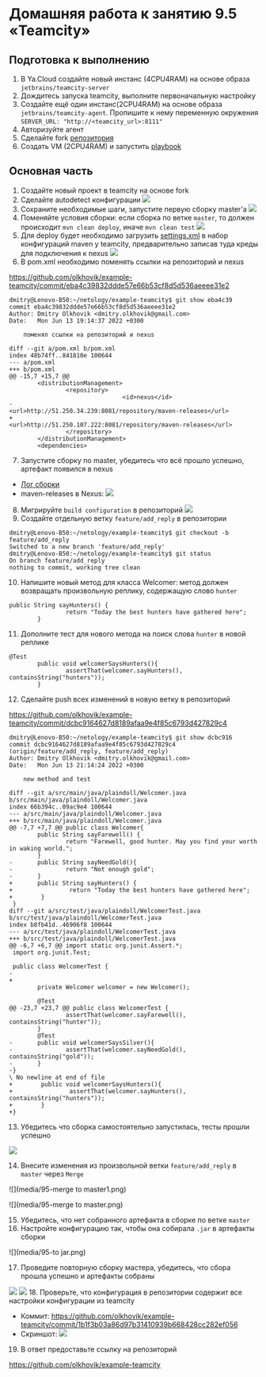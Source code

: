 # Домашняя работа к занятию 9.5 «Teamcity»

## Подготовка к выполнению

1. В Ya.Cloud создайте новый инстанс (4CPU4RAM) на основе образа `jetbrains/teamcity-server`
2. Дождитесь запуска teamcity, выполните первоначальную настройку
3. Создайте ещё один инстанс(2CPU4RAM) на основе образа `jetbrains/teamcity-agent`. Пропишите к нему переменную окружения `SERVER_URL: "http://<teamcity_url>:8111"`
4. Авторизуйте агент
5. Сделайте fork [репозитория](https://github.com/aragastmatb/example-teamcity)
6. Создать VM (2CPU4RAM) и запустить [playbook](./infrastructure)

## Основная часть

1. Создайте новый проект в teamcity на основе fork
2. Сделайте autodetect конфигурации
![](media/95-2-autodetect.png)
3. Сохраните необходимые шаги, запустите первую сборку master'a
![](media/95-3-first_build.png)
4. Поменяйте условия сборки: если сборка по ветке `master`, то должен происходит `mvn clean deploy`, иначе `mvn clean test`
![](media/95-4-deploy_master-test.png)
5. Для deploy будет необходимо загрузить [settings.xml](./teamcity/settings.xml) в набор конфигураций maven у teamcity, предварительно записав туда креды для подключения к nexus
![](media/95-5-settings_xml.png)
6. В pom.xml необходимо поменять ссылки на репозиторий и nexus

https://github.com/olkhovik/example-teamcity/commit/eba4c39832ddde57e66b53cf8d5d536aeeee31e2
```
dmitry@Lenovo-B50:~/netology/example-teamcity$ git show eba4c39
commit eba4c39832ddde57e66b53cf8d5d536aeeee31e2
Author: Dmitry Olkhovik <dmitry.olkhovik@gmail.com>
Date:   Mon Jun 13 19:14:37 2022 +0300

    поменял ссылки на репозиторий и nexus

diff --git a/pom.xml b/pom.xml
index 48b74ff..841810e 100644
--- a/pom.xml
+++ b/pom.xml
@@ -15,7 +15,7 @@
        <distributionManagement>
                <repository>
                                <id>nexus</id>
-                               <url>http://51.250.34.239:8081/repository/maven-releases</url>
+                               <url>http://51.250.107.222:8081/repository/maven-releases</url>
                </repository>
        </distributionManagement>
        <dependencies>
```
7. Запустите сборку по master, убедитесь что всё прошло успешно, артефакт появился в nexus
- [Лог сборки](./media/netology-95_Build_6.log)
- maven-releases в Nexus:
![](media/95-7-nexus.png)
8. Мигрируйте `build configuration` в репозиторий
![](media/95-8-build_configuration.png)
9. Создайте отдельную ветку `feature/add_reply` в репозитории
```
dmitry@Lenovo-B50:~/netology/example-teamcity$ git checkout -b feature/add_reply
Switched to a new branch 'feature/add_reply'
dmitry@Lenovo-B50:~/netology/example-teamcity$ git status
On branch feature/add_reply
nothing to commit, working tree clean
```
10. Напишите новый метод для класса Welcomer: метод должен возвращать произвольную реплику, содержащую слово `hunter`
```
public String sayHunters() {
                return "Today the best hunters have gathered here";
        }
```
11. Дополните тест для нового метода на поиск слова `hunter` в новой реплике
```
@Test
        public void welcomerSaysHunters(){
                assertThat(welcomer.sayHunters(), containsString("hunters"));
        }
```
12. Сделайте push всех изменений в новую ветку в репозиторий

https://github.com/olkhovik/example-teamcity/commit/dcbc9164627d8189afaa9e4f85c6793d427829c4
```
dmitry@Lenovo-B50:~/netology/example-teamcity$ git show dcbc916
commit dcbc9164627d8189afaa9e4f85c6793d427829c4 (origin/feature/add_reply, feature/add_reply)
Author: Dmitry Olkhovik <dmitry.olkhovik@gmail.com>
Date:   Mon Jun 13 21:14:24 2022 +0300

    new method and test

diff --git a/src/main/java/plaindoll/Welcomer.java b/src/main/java/plaindoll/Welcomer.java
index 66b394c..09ac9e4 100644
--- a/src/main/java/plaindoll/Welcomer.java
+++ b/src/main/java/plaindoll/Welcomer.java
@@ -7,7 +7,7 @@ public class Welcomer{
        public String sayFarewell() {
                return "Farewell, good hunter. May you find your worth in waking world.";
        }
-       public String sayNeedGold(){
-               return "Not enough gold";
-       }
+       public String sayHunters() {
+                return "Today the best hunters have gathered here";
+        }
 }
diff --git a/src/test/java/plaindoll/WelcomerTest.java b/src/test/java/plaindoll/WelcomerTest.java
index b8fb41d..46906f8 100644
--- a/src/test/java/plaindoll/WelcomerTest.java
+++ b/src/test/java/plaindoll/WelcomerTest.java
@@ -6,7 +6,7 @@ import static org.junit.Assert.*;
 import org.junit.Test;

 public class WelcomerTest {
-
+
        private Welcomer welcomer = new Welcomer();

        @Test
@@ -23,7 +23,7 @@ public class WelcomerTest {
                assertThat(welcomer.sayFarewell(), containsString("hunter"));
        }
        @Test
-       public void welcomerSaysSilver(){
-               assertThat(welcomer.sayNeedGold(), containsString("gold"));
-       }
-}
\ No newline at end of file
+        public void welcomerSaysHunters(){
+                assertThat(welcomer.sayHunters(), containsString("hunters"));
+        }
+}
```
13. Убедитесь что сборка самостоятельно запустилась, тесты прошли успешно

![](media/95-13-feature-add_reply.png)

14. Внесите изменения из произвольной ветки `feature/add_reply` в `master` через `Merge`

![](media/95-merge to master1.png)

![](media/95-merge to master.png)

15. Убедитесь, что нет собранного артефакта в сборке по ветке `master`
16. Настройте конфигурацию так, чтобы она собирала `.jar` в артефакты сборки

![](media/95-to jar.png)

17. Проведите повторную сборку мастера, убедитесь, что сбора прошла успешно и артефакты собраны

![](media/95_overview.png)
![](media/95_artifacts.png)
18. Проверьте, что конфигурация в репозитории содержит все настройки конфигурации из teamcity
- Коммит: https://github.com/olkhovik/example-teamcity/commit/1b1f3b03a86d97b31410939b668428cc282ef056
- Скриншот:
![](media/95-final2.png)
19. В ответ предоставьте ссылку на репозиторий

https://github.com/olkhovik/example-teamcity

